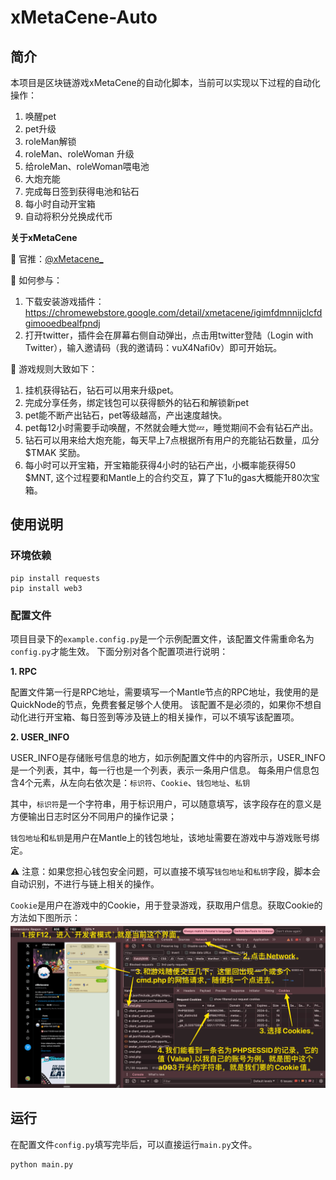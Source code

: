 # xMetaCene-Auto

## 简介
本项目是区块链游戏xMetaCene的自动化脚本，当前可以实现以下过程的自动化操作：
1. 唤醒pet
2. pet升级
3. roleMan解锁
4. roleMan、roleWoman 升级
5. 给roleMan、roleWoman喂电池
6. 大炮充能
7. 完成每日签到获得电池和钻石
8. 每小时自动开宝箱
9. 自动将积分兑换成代币

**关于xMetaCene**

💎 官推：[@xMetacene_](https://x.com/xMetacene_)

💎 如何参与：
1. 下载安装游戏插件：https://chromewebstore.google.com/detail/xmetacene/igimfdmnnijclcfdgimooedbealfpndj
2. 打开twitter，插件会在屏幕右侧自动弹出，点击用twitter登陆（Login with Twitter），输入邀请码（我的邀请码：vuX4Nafi0v）即可开始玩。

💎 游戏规则大致如下：
1. 挂机获得钻石，钻石可以用来升级pet。
2. 完成分享任务，绑定钱包可以获得额外的钻石和解锁新pet
3. pet能不断产出钻石，pet等级越高，产出速度越快。
4. pet每12小时需要手动唤醒，不然就会睡大觉💤，睡觉期间不会有钻石产出。
5. 钻石可以用来给大炮充能，每天早上7点根据所有用户的充能钻石数量，瓜分 $TMAK 奖励。
6. 每小时可以开宝箱，开宝箱能获得4小时的钻石产出，小概率能获得50 $MNT, 这个过程要和Mantle上的合约交互，算了下1u的gas大概能开80次宝箱。


## 使用说明

### 环境依赖
```shell
pip install requests
pip install web3
```

### 配置文件
项目目录下的`example.config.py`是一个示例配置文件，该配置文件需重命名为`config.py`才能生效。
下面分别对各个配置项进行说明：

**1. RPC**

配置文件第一行是RPC地址，需要填写一个Mantle节点的RPC地址，我使用的是QuickNode的节点，免费套餐足够个人使用。
该配置不是必须的，如果你不想自动化进行开宝箱、每日签到等涉及链上的相关操作，可以不填写该配置项。

**2. USER_INFO**

USER_INFO是存储账号信息的地方，如示例配置文件中的内容所示，USER_INFO是一个列表，其中，每一行也是一个列表，表示一条用户信息。
每条用户信息包含4个元素，从左向右依次是：`标识符`、`Cookie`、`钱包地址`、`私钥`

其中，`标识符`是一个字符串，用于标识用户，可以随意填写，该字段存在的意义是方便输出日志时区分不同用户的操作记录；

`钱包地址`和`私钥`是用户在Mantle上的钱包地址，该地址需要在游戏中与游戏账号绑定。

⚠️ 注意：如果您担心钱包安全问题，可以直接不填写`钱包地址`和`私钥`字段，脚本会自动识别，不进行与链上相关的操作。

`Cookie`是用户在游戏中的Cookie，用于登录游戏，获取用户信息。获取Cookie的方法如下图所示：
![img.png](img.png)

## 运行

在配置文件`config.py`填写完毕后，可以直接运行`main.py`文件。
```shell
python main.py
```